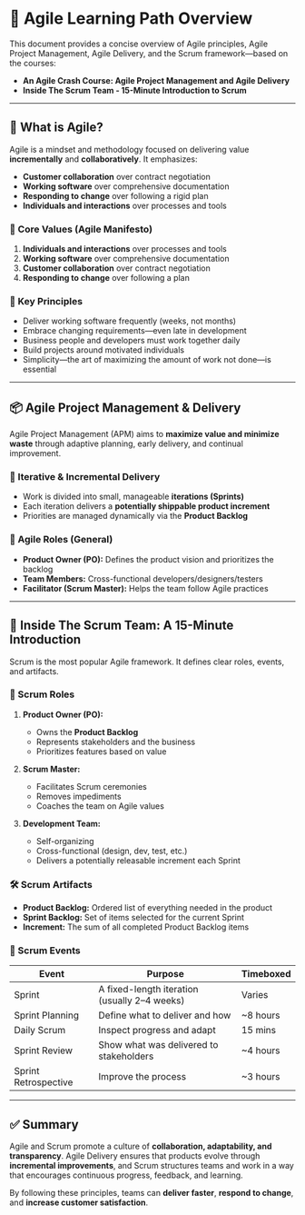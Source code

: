 # 📘 Agile Learning Path Overview

This document provides a concise overview of Agile principles, Agile Project Management, Agile Delivery, and the Scrum framework—based on the courses:

- **An Agile Crash Course: Agile Project Management and Agile Delivery**
- **Inside The Scrum Team - 15-Minute Introduction to Scrum**

---

## 🚀 What is Agile?

Agile is a mindset and methodology focused on delivering value **incrementally** and **collaboratively**. It emphasizes:

- **Customer collaboration** over contract negotiation
- **Working software** over comprehensive documentation
- **Responding to change** over following a rigid plan
- **Individuals and interactions** over processes and tools

### 🔑 Core Values (Agile Manifesto)

1. **Individuals and interactions** over processes and tools  
2. **Working software** over comprehensive documentation  
3. **Customer collaboration** over contract negotiation  
4. **Responding to change** over following a plan

### 🧭 Key Principles

- Deliver working software frequently (weeks, not months)
- Embrace changing requirements—even late in development
- Business people and developers must work together daily
- Build projects around motivated individuals
- Simplicity—the art of maximizing the amount of work not done—is essential

---

## 📦 Agile Project Management & Delivery

Agile Project Management (APM) aims to **maximize value and minimize waste** through adaptive planning, early delivery, and continual improvement.

### 🔄 Iterative & Incremental Delivery

- Work is divided into small, manageable **iterations (Sprints)**
- Each iteration delivers a **potentially shippable product increment**
- Priorities are managed dynamically via the **Product Backlog**

### 💼 Agile Roles (General)

- **Product Owner (PO):** Defines the product vision and prioritizes the backlog
- **Team Members:** Cross-functional developers/designers/testers
- **Facilitator (Scrum Master):** Helps the team follow Agile practices

---

## 🧠 Inside The Scrum Team: A 15-Minute Introduction

Scrum is the most popular Agile framework. It defines clear roles, events, and artifacts.

### 👥 Scrum Roles

1. **Product Owner (PO):**
   - Owns the **Product Backlog**
   - Represents stakeholders and the business
   - Prioritizes features based on value

2. **Scrum Master:**
   - Facilitates Scrum ceremonies
   - Removes impediments
   - Coaches the team on Agile values

3. **Development Team:**
   - Self-organizing
   - Cross-functional (design, dev, test, etc.)
   - Delivers a potentially releasable increment each Sprint

### 🛠 Scrum Artifacts

- **Product Backlog:** Ordered list of everything needed in the product
- **Sprint Backlog:** Set of items selected for the current Sprint
- **Increment:** The sum of all completed Product Backlog items

### 📅 Scrum Events

| Event              | Purpose                                         | Timeboxed |
|-------------------|--------------------------------------------------|-----------|
| Sprint            | A fixed-length iteration (usually 2–4 weeks)    | Varies    |
| Sprint Planning   | Define what to deliver and how                  | ~8 hours  |
| Daily Scrum       | Inspect progress and adapt                       | 15 mins   |
| Sprint Review     | Show what was delivered to stakeholders          | ~4 hours  |
| Sprint Retrospective | Improve the process                          | ~3 hours  |

---

## ✅ Summary

Agile and Scrum promote a culture of **collaboration, adaptability, and transparency**. Agile Delivery ensures that products evolve through **incremental improvements**, and Scrum structures teams and work in a way that encourages continuous progress, feedback, and learning.

By following these principles, teams can **deliver faster**, **respond to change**, and **increase customer satisfaction**.

